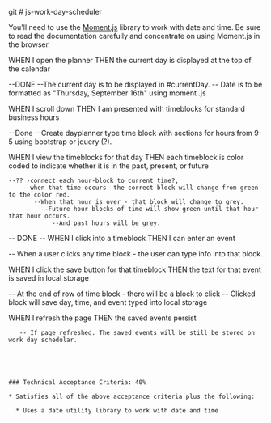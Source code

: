 git # js-work-day-scheduler

You'll need to use the [Moment.js](https://momentjs.com/) library to work with date and time. Be sure to read the documentation carefully and concentrate on using Moment.js in the browser.




WHEN I open the planner
THEN the current day is displayed at the top of the calendar

  --DONE --The current day is to be displayed in #currentDay.
           -- Date is to be formatted as "Thursday, September 16th" using moment .js










WHEN I scroll down
THEN I am presented with timeblocks for standard business hours
 

 --Done   --Create dayplanner type time block with sections for hours from  9-5   using  bootstrap or jquery (?).





WHEN I view the timeblocks for that day
THEN each timeblock is color coded to indicate whether it is in the past, present, or future

    --?? -connect each hour-block to current time?, 
        --when that time occurs -the correct block will change from green to the color red. 
           --When that hour is over - that block will change to grey.  
             --Future hour blocks of time will show green until that hour that hour occurs. 
                --And past hours will be grey.



-- DONE -- WHEN I click into a timeblock
THEN I can enter an event

   -- When a user clicks any time block - the user can type info into   that block.


WHEN I click the save button for that timeblock
THEN the text for that event is saved in local storage

 -- At the end of row of time block - there will be a block to click 
   -- Clicked block will save day, time, and event typed into local storage


WHEN I refresh the page
THEN the saved events persist
```
   -- If page refreshed. The saved events will be still be stored on work day schedular.





### Technical Acceptance Criteria: 40%

* Satisfies all of the above acceptance criteria plus the following:

  * Uses a date utility library to work with date and time
